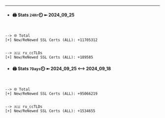 

---
- #### 🖨️ **Stats** `24Hr`⏲️ ➼ 2024_09_25
```console


--> 🌐 Total
[+] New/ReNewed SSL Certs (ALL): +11705312


--> 🇷🇺 ru_ccTLDs
[+] New/ReNewed SSL Certs (ALL): +189585

```

- #### 🖨️ **Stats** `7Days`⏲️ ➼ 2024_09_25 <--> 2024_09_18
```console


--> 🌐 Total
[+] New/ReNewed SSL Certs (ALL): +95066219


--> 🇷🇺 ru_ccTLDs
[+] New/ReNewed SSL Certs (ALL): +1534655

```

